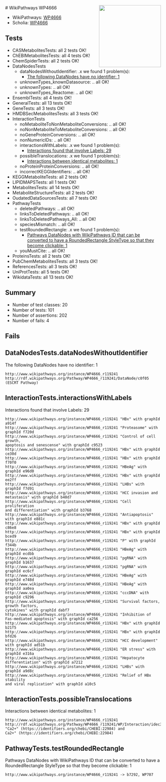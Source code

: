 <img style="float: right; width: 200px" src="https://upload.wikimedia.org/wikipedia/commons/thumb/8/83/Wplogo_with_text_500.png/640px-Wplogo_with_text_500.png" />
# WikiPathways WP4666

* WikiPathways: [WP4666](https://new.wikipathways.org/pathways/WP4666)
* Scholia: [WP4666](https://scholia.toolforge.org/wikipathways/WP4666)
## Tests
* CASMetabolitesTests: all 2 tests OK!
* ChEBIMetabolitesTests: all 4 tests OK!
* ChemSpiderTests: all 2 tests OK!
* DataNodesTests
    * dataNodesWithoutIdentifier: .x we found 1 problem(s):
        * [The following DataNodes have no identifier: 1](#d2d32fa0)
    * unknownTypes_knownDatasource: .. all OK!
    * unknownTypes: .. all OK!
    * unknownTypes_Reactome: .. all OK!
* EnsemblTests: all 4 tests OK!
* GeneralTests: all 13 tests OK!
* GeneTests: all 3 tests OK!
* HMDBSecMetabolitesTests: all 3 tests OK!
* InteractionTests
    * noMetaboliteToNonMetaboliteConversions: .. all OK!
    * noNonMetaboliteToMetaboliteConversions: .. all OK!
    * noGeneProteinConversions: .. all OK!
    * nonNumericIDs: .. all OK!
    * interactionsWithLabels: .x we found 1 problem(s):
        * [Interactions found that involve Labels: 29](#fe97a8e0)
    * possibleTranslocations: .x we found 1 problem(s):
        * [Interactions between identical metabolites: 1](#d59038c4)
    * noProteinProteinConversions: .. all OK!
    * incorrectKEGGIdentifiers: .. all OK!
* KEGGMetaboliteTests: all 2 tests OK!
* LIPIDMAPSTests: all 1 tests OK!
* MetabolitesTests: all 14 tests OK!
* MetaboliteStructureTests: all 2 tests OK!
* OudatedDataSourcesTests: all 7 tests OK!
* PathwayTests
    * deletedPathways: .. all OK!
    * linksToDeletedPathways: .. all OK!
    * linksToDeletedPathways_All: .. all OK!
    * speciesMismatch: .. all OK!
    * testRoundedRectangle: .x we found 1 problem(s):
        * [Pathways DataNodes with WikiPathways ID that can be converted to have a RoundedRectangle StyleType so that they become clickable: 1](#9fbad3cb)
    * youMustCite: .. all OK!
* ProteinsTests: all 2 tests OK!
* PubChemMetabolitesTests: all 3 tests OK!
* ReferencesTests: all 3 tests OK!
* UniProtTests: all 5 tests OK!
* WikidataTests: all 13 tests OK!


## Summary

* Number of test classes: 20
* Number of tests: 101
* Number of assertions: 202
* Number of fails: 4

## Fails

<a name="d2d32fa0" />

## DataNodesTests.dataNodesWithoutIdentifier

The following DataNodes have no identifier: 1
```
http://www.wikipathways.org/instance/WP4666_r119241 http://rdf.wikipathways.org/Pathway/WP4666_r119241/DataNode/c0f05 (ESCRT Pathway)
```

<a name="fe97a8e0" />

## InteractionTests.interactionsWithLabels

Interactions found that involve Labels: 29
```
http://www.wikipathways.org/instance/WP4666_r119241 "HBx" with graphId a914f
http://www.wikipathways.org/instance/WP4666_r119241 "Proteasome" with graphId f720d
http://www.wikipathways.org/instance/WP4666_r119241 "Control of cell growth,
apoptosis and senescense" with graphId c9523
http://www.wikipathways.org/instance/WP4666_r119241 "HBx" with graphId ce30d
http://www.wikipathways.org/instance/WP4666_r119241 "HBx" with graphId f70f0
http://www.wikipathways.org/instance/WP4666_r119241 "HBeAg" with graphId e96d0
http://www.wikipathways.org/instance/WP4666_r119241 "HBx" with graphId ee2ff
http://www.wikipathways.org/instance/WP4666_r119241 "LHBs" with graphId f7d91
http://www.wikipathways.org/instance/WP4666_r119241 "HCC invasion and metastasis" with graphId b40d7
http://www.wikipathways.org/instance/WP4666_r119241 "Cell proliferation
and differentiation" with graphId b3768
http://www.wikipathways.org/instance/WP4666_r119241 "Antiapoptosis" with graphId e881c
http://www.wikipathways.org/instance/WP4666_r119241 "HBx" with graphId c86e8
http://www.wikipathways.org/instance/WP4666_r119241 "HBx" with graphId bced9
http://www.wikipathways.org/instance/WP4666_r119241 "P" with graphId f344b
http://www.wikipathways.org/instance/WP4666_r119241 "HBeAg" with graphId ecdbb
http://www.wikipathways.org/instance/WP4666_r119241 "pgRNA" with graphId b1637
http://www.wikipathways.org/instance/WP4666_r119241 "pgRNA" with graphId ec6cf
http://www.wikipathways.org/instance/WP4666_r119241 "HBeAg" with graphId e748d
http://www.wikipathways.org/instance/WP4666_r119241 "HBeAg" with graphId aa0ea
http://www.wikipathways.org/instance/WP4666_r119241 "cccDNA" with graphId c9296
http://www.wikipathways.org/instance/WP4666_r119241 "Survival factors,
growth factors,
cytokines" with graphId dabf7
http://www.wikipathways.org/instance/WP4666_r119241 "Inhibition of 
Fas-mediated apoptosis" with graphId ca256
http://www.wikipathways.org/instance/WP4666_r119241 "HBx" with graphId b21f5
http://www.wikipathways.org/instance/WP4666_r119241 "HBx" with graphId bfd26
http://www.wikipathways.org/instance/WP4666_r119241 "HCC development" with graphId ad51b
http://www.wikipathways.org/instance/WP4666_r119241 "ER stress" with graphId e316a
http://www.wikipathways.org/instance/WP4666_r119241 "Hepatocyte differentiation" with graphId a7212
http://www.wikipathways.org/instance/WP4666_r119241 "LHBs" with graphId a9d8c
http://www.wikipathways.org/instance/WP4666_r119241 "Relief of HBx stability
and viral replication" with graphId a10c5
```

<a name="d59038c4" />

## InteractionTests.possibleTranslocations

Interactions between identical metabolites: 1
```
http://www.wikipathways.org/instance/WP4666_r119241 http://rdf.wikipathways.org/Pathway/WP4666_r119241/WP/Interaction/idec3b054 "Ca2+" (https://identifiers.org/chebi/CHEBI:22984) and 
Ca2+" (https://identifiers.org/chebi/CHEBI:22984)
```

<a name="9fbad3cb" />

## PathwayTests.testRoundedRectangle

Pathways DataNodes with WikiPathways ID that can be converted to have a RoundedRectangle StyleType so that they become clickable: 1
```
http://www.wikipathways.org/instance/WP4666_r119241 -> b7292, WP707
 ```


